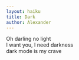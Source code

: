 ```yaml
---
layout: haiku
title: Dark
author: Alexander
---
```


Oh darling no light<br>
I want you, I need darkness<br>
dark mode is my crave<br>
